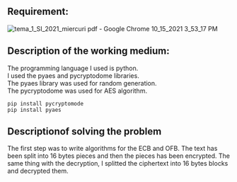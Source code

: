 ## Requirement: ##
![tema_1_SI_2021_miercuri pdf - Google Chrome 10_15_2021 3_53_17 PM](https://user-images.githubusercontent.com/79144278/137490103-66dbf1fd-158e-431f-a19a-9a802ab661a4.png)
## Description of the working medium: ##
The programming language I used is python. <br />
I used the pyaes and pycryptodome libraries. <br />
The pyaes library was used for random generation. <br /> 
The pycryptodome was used for AES algorithm.
```
pip install pycryptomode
pip install pyaes
```
## Descriptionof solving the problem ##
The first step was to write algorithms for the ECB and OFB. The text has been split into 16 bytes pieces and then the pieces has been encrypted. The same thing with the decryption, I splitted the ciphertext into 16 bytes blocks and decrypted them.
